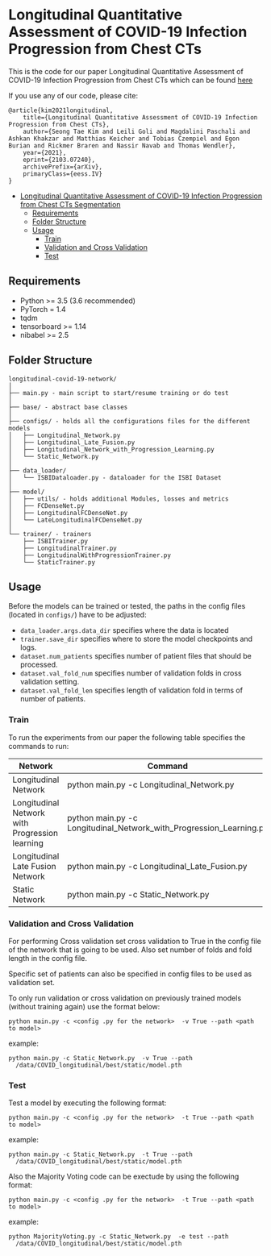 # Longitudinal Quantitative Assessment of COVID-19 Infection Progression from Chest CTs

This is the code for our paper Longitudinal Quantitative Assessment of COVID-19 Infection Progression from Chest CTs which can be found [here](https://arxiv.org/pdf/2103.07240.pdf)

If you use any of our code, please cite:
```
@article{kim2021longitudinal,
    title={Longitudinal Quantitative Assessment of COVID-19 Infection Progression from Chest CTs},
    author={Seong Tae Kim and Leili Goli and Magdalini Paschali and Ashkan Khakzar and Matthias Keicher and Tobias Czempiel and Egon Burian and Rickmer Braren and Nassir Navab and Thomas Wendler},
    year={2021},
    eprint={2103.07240},
    archivePrefix={arXiv},
    primaryClass={eess.IV}
}
``` 


* [Longitudinal Quantitative Assessment of COVID-19 Infection Progression from Chest CTs Segmentation](#Longitudinal-Quantitative-Assessment-of-COVID-19-Infection-Progression-from-Chest-CTs)
    * [Requirements](#requirements)
    * [Folder Structure](#folder-structure)
    * [Usage](#usage)
        * [Train](#train)
        * [Validation and Cross Validation](#validation)
        * [Test](#test)


## Requirements
* Python >= 3.5 (3.6 recommended)
* PyTorch = 1.4 
* tqdm
* tensorboard >= 1.14 
* nibabel >= 2.5

## Folder Structure
  ```
  longitudinal-covid-19-network/
  │
  ├── main.py - main script to start/resume training or do test 
  │
  ├── base/ - abstract base classes
  │  
  ├── configs/ - holds all the configurations files for the different models
  │   ├── Longitudinal_Network.py
  │   ├── Longitudinal_Late_Fusion.py
  │   ├── Longitudinal_Network_with_Progression_Learning.py
  │   └── Static_Network.py
  │
  ├── data_loader/
  │   └── ISBIDataloader.py - dataloader for the ISBI Dataset
  │
  ├── model/
  │   ├── utils/ - holds additional Modules, losses and metrics
  │   ├── FCDenseNet.py
  │   ├── LongitudinalFCDenseNet.py
  │   └── LateLongitudinalFCDenseNet.py
  │
  └── trainer/ - trainers
      ├── ISBITrainer.py
      ├── LongitudinalTrainer.py
      ├── LongitudinalWithProgressionTrainer.py
      └── StaticTrainer.py

  ```

## Usage
Before the models can be trained or tested, the paths in the config files (located in `configs/`) have to be adjusted:
- `data_loader.args.data_dir` specifies where the data is located
-  `trainer.save_dir` specifies where to store the model checkpoints and logs.
-  `dataset.num_patients` specifies number of patient files that should be processed.
-  `dataset.val_fold_num` specifies number of validation folds in cross validation setting.
-  `dataset.val_fold_len` specifies length of validation fold in terms of number of patients.


### Train
To run the experiments from our paper the following table specifies the commands to run:

| Network                                   | Command                                                              |
|-------------------------------------------|----------------------------------------------------------------------|
| Longitudinal Network            | python main.py -c Longitudinal_Network.py                 |
| Longitudinal Network with Progression learning     | python main.py -c Longitudinal_Network_with_Progression_Learning.py |
| Longitudinal Late Fusion Network                      | python main.py -c Longitudinal_Late_Fusion.py                           |
| Static Network                            | python main.py -c Static_Network.py                                 |

### Validation and Cross Validation

For performing Cross validation set cross validation to True in the config file of the network that is going to be used. Also set number of folds and fold length in the config file.

Specific set of patients can also be specified in config files to be used as validation set. 

To only run validation or cross validation on previously trained models (without training again) use the format below:
  ```
  python main.py -c <config .py for the network>  -v True --path <path to model>
  ```
example:
  ```
  python main.py -c Static_Network.py  -v True --path
    /data/COVID_longitudinal/best/static/model.pth
  ```

### Test

Test a model by executing the following format:
  ```
  python main.py -c <config .py for the network>  -t True --path <path to model>
  ```
example:

  ```
  python main.py -c Static_Network.py  -t True --path
    /data/COVID_longitudinal/best/static/model.pth
  ```
Also the Majority Voting code can be exectude by using the following format:

  ```
  python main.py -c <config .py for the network>  -t True --path <path to model>
  ```
example:

  ```
  python MajorityVoting.py -c Static_Network.py  -e test --path
    /data/COVID_longitudinal/best/static/model.pth
  ```

